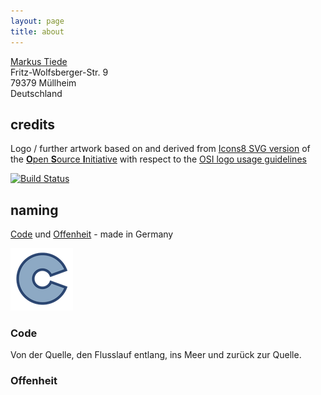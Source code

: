```yaml
---
layout: page
title: about
---
```


[Markus Tiede](http://www.mtiede.de) <br>
Fritz-Wolfsberger-Str. 9 <br>
79379 Müllheim <br>
Deutschland

## credits
Logo / further artwork based on and derived from [Icons8 SVG version](https://icons8.com/icon/23872/Open-Source) of the [**O**pen **S**ource **I**nitiative](https://opensource.org) with respect to the [OSI logo usage guidelines](https://opensource.org/logo-usage-guidelines)

[![Build Status](https://travis-ci.org/open-co-de/open-co-de.github.io.svg)](https://travis-ci.org/open-co-de/open-co-de.github.io)

## naming
[Code](#code) und [Offenheit](#offenheit) - made in Germany

![Logo](/assets/img/open-code-logo-100x100.png)

### Code
Von der Quelle, den Flusslauf entlang, ins Meer und zurück zur Quelle.

### Offenheit

